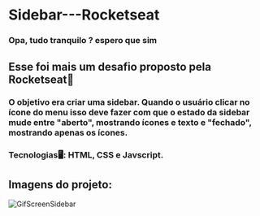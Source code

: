 # Sidebar---Rocketseat

### Opa, tudo tranquilo ? espero que sim

## Esse foi mais um desafio proposto pela Rocketseat🚀

### O objetivo era criar uma sidebar. Quando o usuário clicar no ícone do menu isso deve fazer com que o estado da sidebar mude entre "aberto", mostrando ícones e texto e "fechado", mostrando apenas os ícones.

### Tecnologias🖥️: HTML, CSS e Javscript.

## Imagens do projeto: 

![GifScreenSidebar](https://user-images.githubusercontent.com/75955275/151387644-f9652208-8405-4598-a5b8-9c2be5d67dd7.gif)

